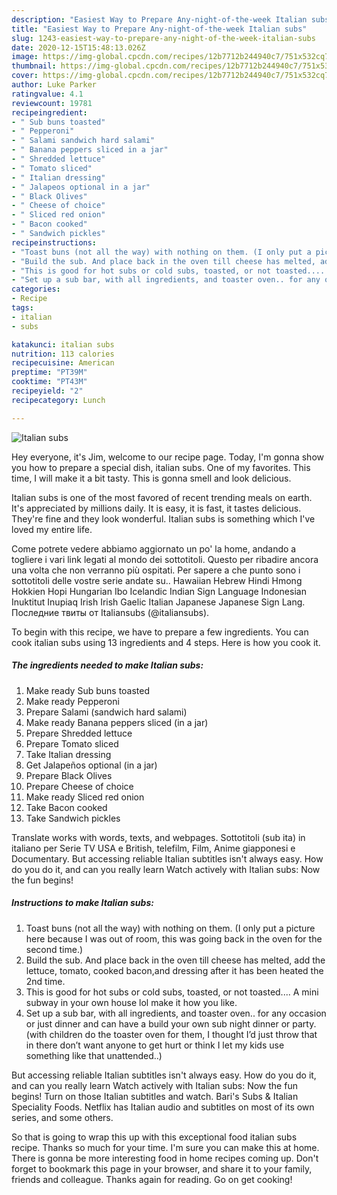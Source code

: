 ```yaml
---
description: "Easiest Way to Prepare Any-night-of-the-week Italian subs"
title: "Easiest Way to Prepare Any-night-of-the-week Italian subs"
slug: 1243-easiest-way-to-prepare-any-night-of-the-week-italian-subs
date: 2020-12-15T15:48:13.026Z
image: https://img-global.cpcdn.com/recipes/12b7712b244940c7/751x532cq70/italian-subs-recipe-main-photo.jpg
thumbnail: https://img-global.cpcdn.com/recipes/12b7712b244940c7/751x532cq70/italian-subs-recipe-main-photo.jpg
cover: https://img-global.cpcdn.com/recipes/12b7712b244940c7/751x532cq70/italian-subs-recipe-main-photo.jpg
author: Luke Parker
ratingvalue: 4.1
reviewcount: 19781
recipeingredient:
- " Sub buns toasted"
- " Pepperoni"
- " Salami sandwich hard salami"
- " Banana peppers sliced in a jar"
- " Shredded lettuce"
- " Tomato sliced"
- " Italian dressing"
- " Jalapeos optional in a jar"
- " Black Olives"
- " Cheese of choice"
- " Sliced red onion"
- " Bacon cooked"
- " Sandwich pickles"
recipeinstructions:
- "Toast buns (not all the way) with nothing on them. (I only put a picture here because I was out of room, this was going back in the oven for the second time.)"
- "Build the sub. And place back in the oven till cheese has melted, add the lettuce, tomato, cooked bacon,and dressing after it has been heated the 2nd time."
- "This is good for hot subs or cold subs, toasted, or not toasted.... A mini subway in your own house lol make it how you like."
- "Set up a sub bar, with all ingredients, and toaster oven.. for any occasion or just dinner and can have a build your own sub night dinner or party. (with children do the toaster oven for them, I thought I’d just throw that in there don’t want anyone to get hurt or think I let my kids use something like that unattended..)"
categories:
- Recipe
tags:
- italian
- subs

katakunci: italian subs 
nutrition: 113 calories
recipecuisine: American
preptime: "PT39M"
cooktime: "PT43M"
recipeyield: "2"
recipecategory: Lunch

---
```



![Italian subs](https://img-global.cpcdn.com/recipes/12b7712b244940c7/751x532cq70/italian-subs-recipe-main-photo.jpg)

Hey everyone, it's Jim, welcome to our recipe page. Today, I'm gonna show you how to prepare a special dish, italian subs. One of my favorites. This time, I will make it a bit tasty. This is gonna smell and look delicious.

Italian subs is one of the most favored of recent trending meals on earth. It's appreciated by millions daily. It is easy, it is fast, it tastes delicious. They're fine and they look wonderful. Italian subs is something which I've loved my entire life.

Come potrete vedere abbiamo aggiornato un po&#39; la home, andando a togliere i vari link legati al mondo dei sottotitoli. Questo per ribadire ancora una volta che non verranno più ospitati. Per sapere a che punto sono i sottotitoli delle vostre serie andate su.. Hawaiian Hebrew Hindi Hmong Hokkien Hopi Hungarian Ibo Icelandic Indian Sign Language Indonesian Inuktitut Inupiaq Irish Irish Gaelic Italian Japanese Japanese Sign Lang. Последние твиты от Italiansubs (@italiansubs).


To begin with this recipe, we have to prepare a few ingredients. You can cook italian subs using 13 ingredients and 4 steps. Here is how you cook it.

<!--inarticleads1-->

##### The ingredients needed to make Italian subs:

1. Make ready  Sub buns toasted
1. Make ready  Pepperoni
1. Prepare  Salami (sandwich hard salami)
1. Make ready  Banana peppers sliced (in a jar)
1. Prepare  Shredded lettuce
1. Prepare  Tomato sliced
1. Take  Italian dressing
1. Get  Jalapeños optional (in a jar)
1. Prepare  Black Olives
1. Prepare  Cheese of choice
1. Make ready  Sliced red onion
1. Take  Bacon cooked
1. Take  Sandwich pickles


Translate works with words, texts, and webpages. Sottotitoli (sub ita) in italiano per Serie TV USA e British, telefilm, Film, Anime giapponesi e Documentary. But accessing reliable Italian subtitles isn&#39;t always easy. How do you do it, and can you really learn Watch actively with Italian subs: Now the fun begins! 

<!--inarticleads2-->

##### Instructions to make Italian subs:

1. Toast buns (not all the way) with nothing on them. (I only put a picture here because I was out of room, this was going back in the oven for the second time.)
1. Build the sub. And place back in the oven till cheese has melted, add the lettuce, tomato, cooked bacon,and dressing after it has been heated the 2nd time.
1. This is good for hot subs or cold subs, toasted, or not toasted.... A mini subway in your own house lol make it how you like.
1. Set up a sub bar, with all ingredients, and toaster oven.. for any occasion or just dinner and can have a build your own sub night dinner or party. (with children do the toaster oven for them, I thought I’d just throw that in there don’t want anyone to get hurt or think I let my kids use something like that unattended..)


But accessing reliable Italian subtitles isn&#39;t always easy. How do you do it, and can you really learn Watch actively with Italian subs: Now the fun begins! Turn on those Italian subtitles and watch. Bari&#39;s Subs &amp; Italian Speciality Foods. Netflix has Italian audio and subtitles on most of its own series, and some others. 

So that is going to wrap this up with this exceptional food italian subs recipe. Thanks so much for your time. I'm sure you can make this at home. There is gonna be more interesting food in home recipes coming up. Don't forget to bookmark this page in your browser, and share it to your family, friends and colleague. Thanks again for reading. Go on get cooking!
